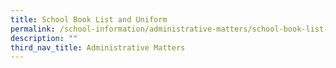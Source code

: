 ```yaml
---
title: School Book List and Uniform
permalink: /school-information/administrative-matters/school-book-list-uniform/
description: ""
third_nav_title: Administrative Matters
---
```

